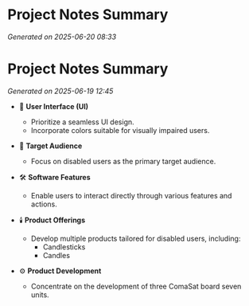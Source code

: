 # Project Notes Summary

*Generated on 2025-06-20 08:33*

# Project Notes Summary

*Generated on 2025-06-19 12:45*

- 🎨 **User Interface (UI)**
  - Prioritize a seamless UI design.
  - Incorporate colors suitable for visually impaired users.

- 👥 **Target Audience**
  - Focus on disabled users as the primary target audience.

- 🛠️ **Software Features**
  - Enable users to interact directly through various features and actions.

- 🕯️ **Product Offerings**
  - Develop multiple products tailored for disabled users, including:
    - Candlesticks
    - Candles

- ⚙️ **Product Development**
  - Concentrate on the development of three ComaSat board seven units.